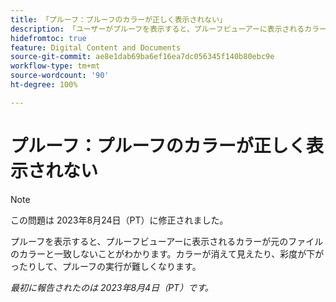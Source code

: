 ```yaml
---
title: 「プルーフ：プルーフのカラーが正しく表示されない」
description: 「ユーザーがプルーフを表示すると、プルーフビューアーに表示されるカラーが元のファイルのカラーと一致しないことがわかります。カラーが消えて見えたり、彩度が下がったりして、プルーフの実行が難しくなります。」
hidefromtoc: true
feature: Digital Content and Documents
source-git-commit: ae8e1dab69ba6ef16ea7dc056345f140b80ebc9e
workflow-type: tm+mt
source-wordcount: '90'
ht-degree: 100%

---
```



# プルーフ：プルーフのカラーが正しく表示されない

<!--WF and WFP TOCs-->

>[!NOTE]
>
>この問題は 2023年8月24日（PT）に修正されました。

プルーフを表示すると、プルーフビューアーに表示されるカラーが元のファイルのカラーと一致しないことがわかります。カラーが消えて見えたり、彩度が下がったりして、プルーフの実行が難しくなります。

_最初に報告されたのは 2023年8月4日（PT）です。_

